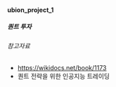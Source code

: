 #### ubion_project_1

##### 퀀트 투자

###### 참고자료
- https://wikidocs.net/book/1173
- 퀀트 전략을 위한 인공지능 트레이딩
